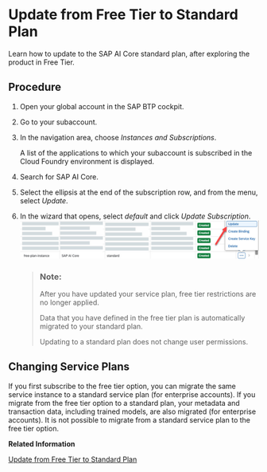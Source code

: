 <!-- loio924f892e67b7443fbb4476b3e81959b2 -->

# Update from Free Tier to Standard Plan

Learn how to update to the SAP AI Core standard plan, after exploring the product in Free Tier.



<a name="loio924f892e67b7443fbb4476b3e81959b2__steps_qtp_xmn_15b"/>

## Procedure

1.  Open your global account in the SAP BTP cockpit.

2.  Go to your subaccount.

3.  In the navigation area, choose *Instances and Subscriptions*.

    A list of the applications to which your subaccount is subscribed in the Cloud Foundry environment is displayed.

4.  Search for SAP AI Core.

5.  Select the ellipsis at the end of the subscription row, and from the menu, select *Update*.

6.  In the wizard that opens, select *default* and click *Update Subscription*.![](images/upgrade_free_tier_27775d6.jpg)

    > ### Note:  
    > After you have updated your service plan, free tier restrictions are no longer applied.
    > 
    > Data that you have defined in the free tier plan is automatically migrated to your standard plan.
    > 
    > Updating to a standard plan does not change user permissions.


 <a name="concept_nlk_qlt_15b"/>

<!-- concept\_nlk\_qlt\_15b -->

## Changing Service Plans

If you first subscribe to the free tier option, you can migrate the same service instance to a standard service plan \(for enterprise accounts\). If you migrate from the free tier option to a standard plan, your metadata and transaction data, including trained models, are also migrated \(for enterprise accounts\). It is not possible to migrate from a standard service plan to the free tier option.

**Related Information**  


[Update from Free Tier to Standard Plan](update-from-free-tier-to-standard-plan-924f892.md "Learn how to update to the SAP AI Core standard plan, after exploring the product in Free Tier.")

